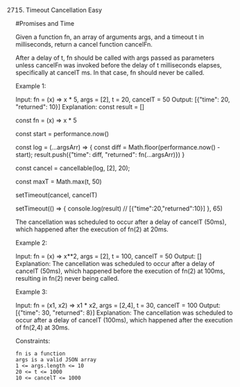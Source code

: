 2715. Timeout Cancellation
Easy

#Promises and Time

Given a function fn, an array of arguments args, and a timeout t in milliseconds, return a cancel function cancelFn.

After a delay of t, fn should be called with args passed as parameters unless cancelFn was invoked before the delay of t milliseconds elapses, specifically at cancelT ms. In that case, fn should never be called.

 

Example 1:

Input: fn = (x) => x * 5, args = [2], t = 20, cancelT = 50
Output: [{"time": 20, "returned": 10}]
Explanation: 
const result = []

const fn = (x) => x * 5

const start = performance.now() 

const log = (...argsArr) => {
    const diff = Math.floor(performance.now() - start);
    result.push({"time": diff, "returned": fn(...argsArr)})
}
     
const cancel = cancellable(log, [2], 20);

const maxT = Math.max(t, 50)
          
setTimeout(cancel, cancelT)

setTimeout(() => {
     console.log(result) // [{"time":20,"returned":10}]
}, 65)

The cancellation was scheduled to occur after a delay of cancelT (50ms), which happened after the execution of fn(2) at 20ms.

Example 2:

Input: fn = (x) => x**2, args = [2], t = 100, cancelT = 50 
Output: []
Explanation: The cancellation was scheduled to occur after a delay of cancelT (50ms), which happened before the execution of fn(2) at 100ms, resulting in fn(2) never being called.

Example 3:

Input: fn = (x1, x2) => x1 * x2, args = [2,4], t = 30, cancelT = 100
Output: [{"time": 30, "returned": 8}]
Explanation: The cancellation was scheduled to occur after a delay of cancelT (100ms), which happened after the execution of fn(2,4) at 30ms.

 

Constraints:

    fn is a function
    args is a valid JSON array
    1 <= args.length <= 10
    20 <= t <= 1000
    10 <= cancelT <= 1000

